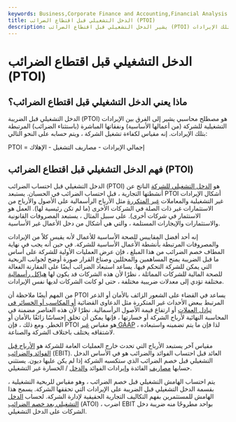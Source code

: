 ```yaml
---
keywords: Business,Corporate Finance and Accounting,Financial Analysis
title: الدخل التشغيلي قبل اقتطاع الضرائب (PTOI)
description: يشير الدخل التشغيلي قبل اقتطاع الضرائب (PTOI) إلى الفرق بين الإيرادات التشغيلية للشركة ونفقاتها المباشرة المرتبطة بتلك الإيرادات.
---
```


# الدخل التشغيلي قبل اقتطاع الضرائب (PTOI)
## ماذا يعني الدخل التشغيلي قبل اقتطاع الضرائب؟

الدخل التشغيلي قبل الضريبة (PTOI) هو مصطلح محاسبي يشير إلى الفرق بين الإيرادات التشغيلية للشركة (من أعمالها الأساسية) ونفقاتها المباشرة (باستثناء الضرائب) المرتبطة بتلك الإيرادات. إنه مقياس لكفاءة تشغيل الشركة ، ويتم حسابه على النحو التالي:

PTOI = إجمالي الإيرادات - مصاريف التشغيل - الإهلاك

## فهم الدخل التشغيلي قبل اقتطاع الضرائب (PTOI)

الدخل التشغيلي قبل احتساب الضرائب (PTOI) هو [الدخل التشغيلي للشركة](/operatingincome) الناتج عن أنشطتها التجارية ، قبل احتساب الضرائب في الحسبان. يستبعد PTOI أشكال الإيرادات غير التشغيلية والمعاملات [غير المتكررة](/nonrecurring-gain-or-loss) مثل الأرباح الرأسمالية على الأصول والأرباح من الاستثمارات غير ذات الصلة في الشركات الأخرى (ما لم تكن رئيسية لها). العمل هو الاستثمار في شركات أخرى). على سبيل المثال ، يستبعد المصروفات القانونية والاستثمارات والإيجارات المستلمة ، والتي هي أشكال من دخل الأعمال غير الأساسية.

إنه أحد أفضل المقاييس للصحة الأساسية للأعمال لأنه يقيس كلاً من الإيرادات والمصروفات المرتبطة بأنشطة الأعمال الأساسية للشركة. في حين أنه يجب في نهاية المطاف خصم الضرائب من هذا المبلغ ، فإن عرض العمليات الأولية للشركة على أساس ما قبل الضريبة يمنح المساهمين والمحللين وصناع القرار صورة أوضح لجوانب الربحية التي يمكن للشركة التحكم فيها. يساعد استبعاد الضرائب أيضًا على المقارنة الفعالة للصحة المالية للشركات المماثلة ، نظرًا لأن هذه الشركات قد يكون لها [هياكل رأسمالية](/capitalstructure) مختلفة تؤدي إلى معدلات ضريبية مختلفة ، حتى لو كانت الشركات لديها نفس الإيرادات.

من المهم أيضًا ملاحظة أن PTOI يساعد في القضاء على الشعور الزائف بالأمان أو الذعر المرتبط ببعض الأحداث غير المتكررة مثل الدعاوى القضائية [أو المكاسب أو الخسائر في تبادل العملات](/currency-translation) أو ارتفاع قيمة الأصول الرأسمالية. نظرًا لأن هذه العناصر مضمنة في المحاسبة النهائية لأرباح الشركة أو خسارتها ، فإنها يمكن أن تخلق إحساسًا زائفًا بالأمان أو الخطر. ومع ذلك ، فإن PTOI هو مقياس [غير GAAP](/non-gaap-earnings) ، لذا فإن ما يتم تضمينه واستبعاده لاشتقاقه يختلف باختلاف الشركة والصناعة.

مقياس آخر يستبعد الأرباح التي تحدث خارج العمليات العامة للشركة هو [الأرباح قبل الفوائد والضرائب](/ebit) (EBIT). العائد قبل احتساب الفوائد والضرائب هو في الأساس الدخل التشغيلي قبل خصم الضرائب الذي ستكسبه الشركة إذا لم يكن عليها ديون. يستثني حسابها [مصاريف](/interestexpense) الفائدة وإيرادات الفوائد [والدخل](/non-operating-income) / الخسارة غير التشغيلي.

يتم احتساب الهامش التشغيلي قبل خصم الضرائب ، وهو مقياس للربحية التشغيلية ، بقسمة الدخل التشغيلي قبل الضريبة على الإيرادات التي تحققها الشركة. يسمح هذا الهامش للمستثمرين بفهم التكاليف التجارية الحقيقية لإدارة الشركة. لحساب [الدخل التشغيلي بعد خصم الضرائب](/atoi) (ATOI) ، اضرب EBIT بواحد مطروحًا منه ضريبة دخل الشركات على الدخل التشغيلي.

